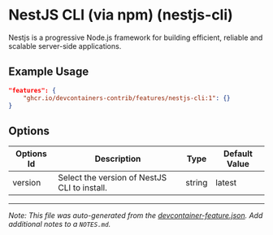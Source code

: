 
# NestJS CLI (via npm) (nestjs-cli)

Nestjs is a progressive Node.js framework for building efficient, reliable and scalable server-side applications.

## Example Usage

```json
"features": {
    "ghcr.io/devcontainers-contrib/features/nestjs-cli:1": {}
}
```

## Options

| Options Id | Description | Type | Default Value |
|-----|-----|-----|-----|
| version | Select the version of NestJS CLI to install. | string | latest |



---

_Note: This file was auto-generated from the [devcontainer-feature.json](https://github.com/devcontainers-contrib/features/blob/main/src/nestjs-cli/devcontainer-feature.json).  Add additional notes to a `NOTES.md`._
